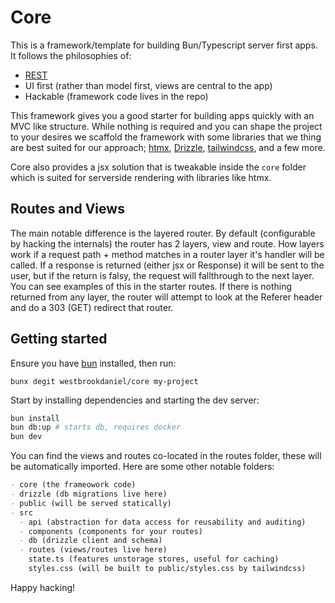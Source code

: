 # Core

This is a framework/template for building Bun/Typescript server first apps.
It follows the philosophies of:

- [REST](https://ics.uci.edu/~fielding/pubs/dissertation/rest_arch_style.htm)
- UI first (rather than model first, views are central to the app)
- Hackable (framework code lives in the repo)

This framework gives you a good starter for building apps quickly with an MVC
like structure. While nothing is required and you can shape the project to your desires
we scaffold the framework with some libraries that we thing are best suited for
our approach; [htmx](https://htmx.org/), [Drizzle](https://orm.drizzle.team/), [tailwindcss](https://tailwindcss.com/), and a few more.

Core also provides a jsx solution that is tweakable inside the `core` folder which is suited for serverside rendering with libraries like htmx.

## Routes and Views

The main notable difference is the layered router. By default (configurable by hacking the internals) the router has 2 layers, view and route. How layers work if a request path + method matches in a router layer it's handler will be called. If a response is returned (either jsx or Response) it will be sent to the user, but if the return is falsy, the request will fallthrough to the next layer. You can see examples of this in the starter routes. If there is nothing returned from any layer, the router will attempt to look at the Referer header and do a 303 (GET) redirect that router.

## Getting started

Ensure you have [bun](https://bun.sh/) installed, then run:

```
bunx degit westbrookdaniel/core my-project
```

Start by installing dependencies and starting the dev server:

```sh
bun install
bun db:up # starts db, requires docker
bun dev
```

You can find the views and routes co-located in the routes folder, these will
be automatically imported. Here are some other notable folders:

```md
- core (the frameowork code)
- drizzle (db migrations live here)
- public (will be served statically)
- src
  - api (abstraction for data access for reusability and auditing)
  - components (components for your routes)
  - db (drizzle client and schema)
  - routes (views/routes live here)
    state.ts (features unstorage stores, useful for caching)
    styles.css (will be built to public/styles.css by tailwindcss)
```

Happy hacking!

